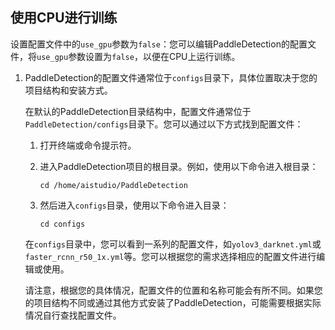 ## 使用CPU进行训练

设置配置文件中的`use_gpu`参数为`false`：您可以编辑PaddleDetection的配置文件，将`use_gpu`参数设置为`false`，以便在CPU上运行训练。

1. PaddleDetection的配置文件通常位于`configs`目录下，具体位置取决于您的项目结构和安装方式。

   在默认的PaddleDetection目录结构中，配置文件通常位于`PaddleDetection/configs`目录下。您可以通过以下方式找到配置文件：

   1. 打开终端或命令提示符。
   2. 进入PaddleDetection项目的根目录。例如，使用以下命令进入根目录：

      ```
      cd /home/aistudio/PaddleDetection
      ```

   3. 然后进入`configs`目录，使用以下命令进入目录：

      ```
      cd configs
      ```

   在`configs`目录中，您可以看到一系列的配置文件，如`yolov3_darknet.yml`或`faster_rcnn_r50_1x.yml`等。您可以根据您的需求选择相应的配置文件进行编辑或使用。

   请注意，根据您的具体情况，配置文件的位置和名称可能会有所不同。如果您的项目结构不同或通过其他方式安装了PaddleDetection，可能需要根据实际情况自行查找配置文件。

   